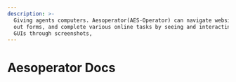 ```yaml
---
description: >-
  Giving agents computers. Aesoperator(AES-Operator) can navigate websites, fill
  out forms, and complete various online tasks by seeing and interacting with
  GUIs through screenshots,
---
```


# Aesoperator Docs

